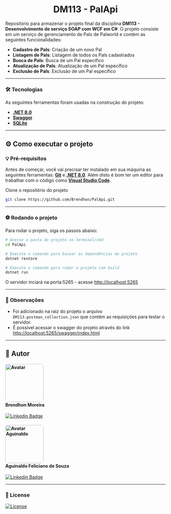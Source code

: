 <h1 align="center">DM113 - PalApi</h1>

Repositório para armazenar o projeto final da disciplina **DM113 - Desenvolvimento de serviço SOAP com WCF em C#**. O projeto consiste em um serviço de gerenciamento de Pals de Palworld e contém as seguintes funcionalidades:

- **Cadastro de Pals**: Criação de um novo Pal
- **Listagem de Pals**: Listagem de todos os Pals cadastrados
- **Busca de Pals**: Busca de um Pal específico
- **Atualização de Pals**: Atualização de um Pal específico
- **Exclusão de Pals**: Exclusão de um Pal específico

---

### 🛠 Tecnologias

As seguintes ferramentas foram usadas na construção do projeto:

- **[.NET 8.0](https://dotnet.microsoft.com/download/dotnet/8.0)**
- **[Swagger](https://swagger.io/)**
- **[SQLite](https://www.sqlite.org/index.html)**

---

## ⚙️ Como executar o projeto

### 💡 Pré-requisitos

Antes de começar, você vai precisar ter instalado em sua máquina as seguintes ferramentas:
**[Git](https://git-scm.com)** e **[.NET 8.0](https://dotnet.microsoft.com/download/dotnet/8.0)**. Além disto é bom ter um editor para trabalhar com o código como **[Visual Studio Code](https://code.visualstudio.com/)**.

Clone o repositório do projeto

```bash
git clone https://github.com/Brendhon/PalApi.git
```

---

### ⚽ Rodando o projeto 

Para rodar o projeto, siga os passos abaixo:

```bash
# Acesse a pasta do projeto no terminal/cmd
cd PalApi

# Execute o comando para baixar as dependências do projeto
dotnet restore

# Execute o comando para rodar o projeto com build
dotnet run
```

O servidor inciará na porta:5265 - acesse <http://localhost:5265>

---

### 👀 Observações

- Foi adicionado na raiz do projeto o arquivo `DM113.postman_collection.json` que contém as requisições para testar o servidor.
- É possível acessar o swagger do projeto através do link <http://localhost:5265/swagger/index.html>

---

## 👥 Autor

<h4>
<img style="border-radius: 5%; margin-right: 30px" src="https://avatars.githubusercontent.com/Brendhon" width="120px;" alt="Avatar"/><br>
Brendhon Moreira
</h4>


[![Linkedin Badge](https://img.shields.io/badge/-Brendhon-blue?style=flat-square&logo=Linkedin&logoColor=white&link=https://www.linkedin.com/in/brendhon-moreira)](https://www.linkedin.com/in/brendhon-moreira)

<h4>
<img style="border-radius: 5%; margin-right: 30px" src="https://avatars.githubusercontent.com/u/50179542?v=4" width="120px;" alt="Avatar Aguinaldo"/><br>
Aguinaldo Feliciano de Souza
</h4>


[![Linkedin Badge](https://img.shields.io/badge/-Aguinaldo-blue?style=flat-square&logo=Linkedin&logoColor=white&link=https://www.linkedin.com/in/aguinaldo-fs)](https://www.linkedin.com/in/aguinaldo-fs)

---

### 📝 License
[![License](https://img.shields.io/github/license/Brendhon/Pokedex?style=plastic)](http://badges.mit-license.org)
